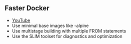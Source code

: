 ## Faster Docker
- [YouTube](https://youtu.be/t779DVjCKCs?si=0ofdHuCpCjX3_e0t)
- Use minimal base images like -alpine
- Use multistage building with multiple FROM statements 
- Use the SLIM toolset for diagnostics and optimization 